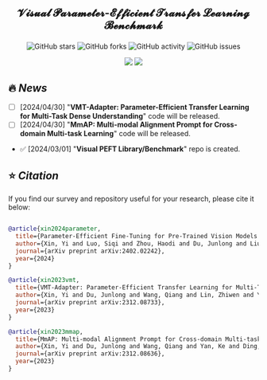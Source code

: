 ## <p align=center>𝓥𝓲𝓼𝓾𝓪𝓵 𝓟𝓪𝓻𝓪𝓶𝓮𝓽𝓮𝓻-𝓔𝓯𝓯𝓲𝓬𝓲𝓮𝓷𝓽 𝓣𝓻𝓪𝓷𝓼𝓯𝓮𝓻 𝓛𝓮𝓪𝓻𝓷𝓲𝓷𝓰 𝓑𝓮𝓷𝓬𝓱𝓶𝓪𝓻𝓴</p>
<div align=center>
<p>
 
 ![GitHub stars](https://img.shields.io/github/stars/synbol/Parameter-Efficient-Transfer-Learning-Benchmark.svg?color=red&style=for-the-badge) 
 ![GitHub forks](https://img.shields.io/github/forks/synbol/Parameter-Efficient-Transfer-Learning-Benchmark.svg?style=for-the-badge) 
 ![GitHub activity](https://img.shields.io/github/last-commit/synbol/Parameter-Efficient-Transfer-Learning-Benchmark?color=yellow&style=for-the-badge) 
 ![GitHub issues](https://img.shields.io/github/issues/synbol/Parameter-Efficient-Transfer-Learning-Benchmark?style=for-the-badge)
 
 <a href=''><img src='https://img.shields.io/badge/Project-Page-Green'></a>
 <a href=''><img src='https://img.shields.io/badge/UPEB-Arxiv-red'></a> 
</p>
</div>

## 🔥 <span id="head1"> *News* </span>
- [ ] [2024/04/30] "**VMT-Adapter: Parameter-Efficient Transfer Learning for Multi-Task Dense Understanding**" code will be released.
- [ ] [2024/04/30] "**MmAP: Multi-modal Alignment Prompt for Cross-domain Multi-task Learning**" code will be released.
* ✅ [2024/03/01] "**Visual PEFT Library/Benchmark**" repo is created.




## ⭐ <span id="head1"> *Citation* </span>

If you find our survey and repository useful for your research, please cite it below:

```bibtex

@article{xin2024parameter,
  title={Parameter-Efficient Fine-Tuning for Pre-Trained Vision Models: A Survey},
  author={Xin, Yi and Luo, Siqi and Zhou, Haodi and Du, Junlong and Liu, Xiaohong and Fan, Yue and Li, Qing and Du, Yuntao},
  journal={arXiv preprint arXiv:2402.02242},
  year={2024}
}

@article{xin2023vmt,
  title={VMT-Adapter: Parameter-Efficient Transfer Learning for Multi-Task Dense Understanding},
  author={Xin, Yi and Du, Junlong and Wang, Qiang and Lin, Zhiwen and Yan, Ke},
  journal={arXiv preprint arXiv:2312.08733},
  year={2023}
}

@article{xin2023mmap,
  title={MmAP: Multi-modal Alignment Prompt for Cross-domain Multi-task Learning},
  author={Xin, Yi and Du, Junlong and Wang, Qiang and Yan, Ke and Ding, Shouhong},
  journal={arXiv preprint arXiv:2312.08636},
  year={2023}
}

```


